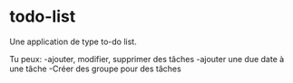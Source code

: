 # todo-list
Une application de type to-do list.

Tu peux:
  -ajouter, modifier, supprimer des tâches
  -ajouter une due date à une tâche
  -Créer des groupe pour des tâches
